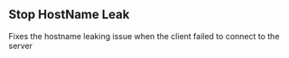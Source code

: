## Stop HostName Leak

Fixes the hostname leaking issue when the client failed to connect to the server
